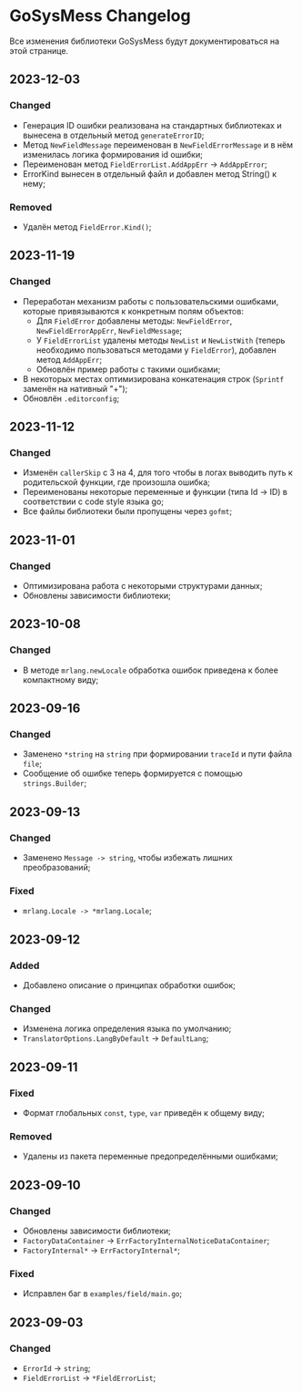 # GoSysMess Changelog
Все изменения библиотеки GoSysMess будут документироваться на этой странице.

## 2023-12-03
### Changed
- Генерация ID ошибки реализована на стандартных библиотеках и вынесена в отдельный метод `generateErrorID`;
- Метод `NewFieldMessage` переименован в `NewFieldErrorMessage` и в нём изменилась логика формирования id ошибки; 
- Переименован метод `FieldErrorList.AddAppErr` -> `AddAppError`;
- ErrorKind вынесен в отдельный файл и добавлен метод String() к нему;

### Removed
- Удалён метод `FieldError.Kind()`;

## 2023-11-19
### Changed
- Переработан механизм работы с пользовательскими ошибками, которые привязываются к конкретным полям объектов:
    - Для `FieldError` добавлены методы: `NewFieldError`, `NewFieldErrorAppErr`, `NewFieldMessage`;
    - У `FieldErrorList` удалены методы `NewList` и `NewListWith` (теперь необходимо пользоваться методами у `FieldError`), добавлен метод `AddAppErr`;
    - Обновлён пример работы с такими ошибками;
- В некоторых местах оптимизирована конкатенация строк (`Sprintf` заменён на нативный "+");
- Обновлён `.editorconfig`;

## 2023-11-12
### Changed
- Изменён `callerSkip` с 3 на 4, для того чтобы в логах выводить путь к родительской функции, где произошла ошибка;
- Переименованы некоторые переменные и функции (типа Id -> ID) в соответствии с code style языка go;
- Все файлы библиотеки были пропущены через `gofmt`;

## 2023-11-01
### Changed
- Оптимизирована работа с некоторыми структурами данных;
- Обновлены зависимости библиотеки;

## 2023-10-08
### Changed
- В методе `mrlang.newLocale` обработка ошибок приведена к более компактному виду;

## 2023-09-16
### Changed
- Заменено `*string` на `string` при формировании `traceId` и пути файла `file`;
- Сообщение об ошибке теперь формируется с помощью `strings.Builder`;  

## 2023-09-13
### Changed
- Заменено `Message -> string`, чтобы избежать лишних преобразований;

### Fixed
- `mrlang.Locale -> *mrlang.Locale`;

## 2023-09-12
### Added
- Добавлено описание о принципах обработки ошибок;

### Changed
- Изменена логика определения языка по умолчанию;
- `TranslatorOptions.LangByDefault` -> `DefaultLang`;

## 2023-09-11
### Fixed
- Формат глобальных `const`, `type`, `var` приведён к общему виду;

### Removed
- Удалены из пакета переменные предопределёнными ошибками;

## 2023-09-10
### Changed
- Обновлены зависимости библиотеки;
- `FactoryDataContainer` -> `ErrFactoryInternalNoticeDataContainer`;
- `FactoryInternal*` -> `ErrFactoryInternal*`;

### Fixed
- Исправлен баг в `examples/field/main.go`;

## 2023-09-03
### Changed
- `ErrorId` -> `string`;
- `FieldErrorList` -> `*FieldErrorList`;